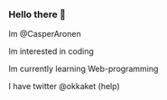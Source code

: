 ### Hello there 👋

Im @CasperAronen

Im interested in coding 

Im currently learning Web-programming

I have twitter @okkaket (help) 
